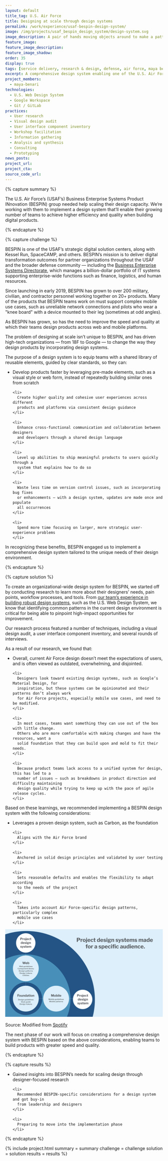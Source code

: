 ```yaml
---
layout: default
title_tag: U.S. Air Force
title: Designing at scale through design systems
permalink: /work/experience/usaf-bespin-design-system/
image: /img/projects/usaf_bespin_design_system/design-system.svg
image_description: A pair of hands moving objects around to make a pattern.
feature_image:
feature_image_description:
feature_image_shadow:
order: 35
display: true
tags: [service delivery, research & design, defense, air force, maya benari]
excerpt: A comprehensive design system enabling one of the U.S. Air Force’s largest digital solution centers to ship products to users with greater speed and quality.
project_members:
  - maya-benari
technologies:
  - U.S. Web Design System
  - Google Workspace
  - Git / GitLab
practices:
  - User research
  - Visual design audit
  - User interface component inventory
  - Workshop facilitation
  - Information gathering
  - Analysis and synthesis
  - Consulting
  - Prototyping
news_posts:
project_url:
project_cta:
source_code_url:
---
```


{% capture summary %}
  <p>
    The U.S. Air Force’s (USAF’s) Business Enterprise Systems Product INnovation (BESPIN)
    group needed help scaling their design capacity. We’re working with them to implement
    a design system that’ll enable their growing number of teams to achieve higher efficiency
    and quality when building digital products.
  </p>
{% endcapture %}

{% capture challenge %}
  <p>
    BESPIN is one of the USAF’s strategic digital solution centers, along with Kessel Run,
    SpaceCAMP, and others. BESPIN’s mission is to deliver digital transformation outcomes
    for partner organizations throughout the USAF and the broader defense community —
    including the <a href="https://www.airforcebes.af.mil/">Business Enterprise Systems Directorate</a>,
    which manages a billion-dollar portfolio of IT systems supporting enterprise-wide
    functions such as finance, logistics, and human resources.
  </p>

  <p>
    Since launching in early 2019, BESPIN has grown to over 200 military, civilian, and
    contractor personnel working together on 20+ products. Many of the products that
    BESPIN teams work on must support complex mobile use cases, such as unreliable
    network connections and pilots who wear a "knee board" with a device mounted to
    their leg (sometimes at odd angles).
  </p>

  <p>
    As BESPIN has grown, so has the need to improve the speed and quality at which their
    teams design products across web and mobile platforms.
  </p>

  <p>
    The problem of designing at scale isn’t unique to BESPIN, and has driven high-tech
    organizations — from 18F to Google — to change the way they design products by
    incorporating design systems.
  </p>

  <p>
    The purpose of a design system is to equip teams with a shared library of reusable
    elements, guided by clear standards, so they can:
  </p>

  <ul>
    <li>
      Develop products faster by leveraging pre-made elements, such as a
      visual style or web form, instead of repeatedly building similar ones
      from scratch
    </li>

    <li>
      Create higher quality and cohesive user experiences across different
      products and platforms via consistent design guidance
    </li>

    <li>
      Enhance cross-functional communication and collaboration between designers
      and developers through a shared design language
    </li>

    <li>
      Level up abilities to ship meaningful products to users quickly through a
      system that explains how to do so
    </li>

    <li>
      Waste less time on version control issues, such as incorporating bug fixes
      or enhancements — with a design system, updates are made once and populate
      all occurrences
    </li>

    <li>
      Spend more time focusing on larger, more strategic user-experience problems
    </li>
  </ul>

  <p>
    In recognizing these benefits, BESPIN engaged us to implement a comprehensive
    design system tailored to the unique needs of their design environment.
  </p>
{% endcapture %}

{% capture solution %}
  <p>
    To create an organizational-wide design system for BESPIN, we started off by
    conducting research to learn more about their designers’ needs, pain points,
    workflow processes, and tools. From <a href="/thoughts/blog/maya-benari-accelerating-the-development-of-high-quality-products/">our team’s experience in building robust design systems</a>,
    such as the U.S. Web Design System, we know that identifying
    common patterns in the current design environment is critical for being able
    to pinpoint high-impact opportunities for improvement.
  </p>

  <p>
    Our research process featured a number of techniques, including a visual design audit,
    a user interface component inventory, and several rounds of interviews.
  </p>

  <p>
    As a result of our research, we found that:
  </p>

  <ul>
    <li>
      Overall, current Air Force design doesn’t meet the expectations of users, and is
      often viewed as outdated, overwhelming, and disjointed.
    </li>

    <li>
      Designers look toward existing design systems, such as Google’s Material Design, for
      inspiration, but these systems can be opinionated and their patterns don’t always work
      for Air Force projects, especially mobile use cases, and need to be modified.
    </li>

    <li>
      In most cases, teams want something they can use out of the box with little change.
      Others who are more comfortable with making changes and have the resources, want a
      solid foundation that they can build upon and mold to fit their needs.
    </li>

    <li>
      Because product teams lack access to a unified system for design, this has led to a
      number of issues — such as breakdowns in product direction and difficulty maintaining
      design quality while trying to keep up with the pace of agile release cycles.
    </li>
  </ul>

  <p>
    Based on these learnings, we recommended implementing a BESPIN design system with the
    following considerations:
  </p>

  <ul>
    <li>
      Leverages a proven design system, such as Carbon, as the foundation
    </li>

    <li>
      Aligns with the Air Force brand
    </li>

    <li>
      Anchored in solid design principles and validated by user testing
    </li>

    <li>
      Sets reasonable defaults and enables the flexibility to adapt according
      to the needs of the project
    </li>

    <li>
      Takes into account Air Force-specific design patterns, particularly complex
      mobile use cases
    </li>
  </ul>

  <img src="/img/projects/usaf_bespin_design_system/project-design-system.svg" alt="Illustrates how a design system serves as for the foundation for a web design system and a mobile design system, from which project design systems can be created for specific auidences.">
  <p class="caption">Source: Modified from <a href="https://spotify.design/article/reimagining-design-systems-at-spotify">Spotify</a></p>

  <p>
    The next phase of our work will focus on creating a comprehensive design system
    with BESPIN based on the above considerations, enabling teams to build products
    with greater speed and quality.
  </p>
{% endcapture %}

{% capture results %}
  <ul>
    <li>
      Gained insights into BESPIN’s needs for scaling design through designer-focused research
    </li>

    <li>
      Recommended BESPIN-specific considerations for a design system and got buy-in
      from leadership and designers
    </li>

    <li>
      Preparing to move into the implementation phase
    </li>
  </ul>
{% endcapture %}

{% include project.html
  summary = summary
  challenge = challenge
  solution = solution
  results = results
%}
